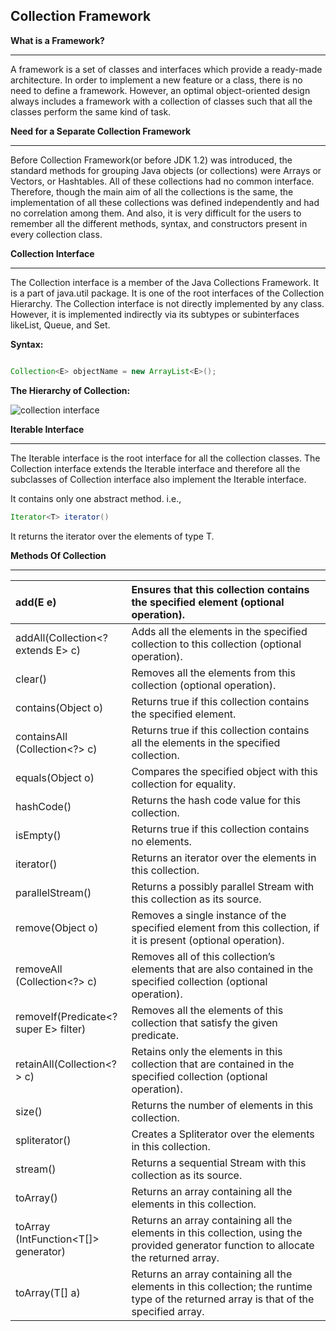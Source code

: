 ## Collection Framework



**What is a Framework?**

---

A framework is a set of classes and interfaces which provide a ready-made architecture. In order to implement a new feature or a class, there is no need to define a framework. However, an optimal object-oriented design always includes a framework with a collection of classes such that all the classes perform the same kind of task.


**Need for a Separate Collection Framework**

---

Before Collection Framework(or before JDK 1.2) was introduced, the standard methods for grouping Java objects (or collections) were Arrays or Vectors, or Hashtables. All of these collections had no common interface. Therefore, though the main aim of all the collections is the same, the implementation of all these collections was defined independently and had no correlation among them. And also, it is very difficult for the users to remember all the different methods, syntax, and constructors present in every collection class.


**Collection Interface** 

---

The Collection interface is a member of the Java Collections Framework. It is a part of java.util package. It is one of the root interfaces of the Collection Hierarchy. The Collection interface is not directly implemented by any class. However, it is implemented indirectly via its subtypes or subinterfaces likeList, Queue, and Set.


**Syntax:** 

~~~java

Collection<E> objectName = new ArrayList<E>();
~~~

**The Hierarchy of Collection:**





![collection interface](https://github.com/rhushikesh2000/JAVA_TUTORIAL_/assets/124034778/e7f2256e-0d0c-43d4-872a-eed274e3f0a5)




**Iterable Interface**


---

The Iterable interface is the root interface for all the collection classes. The Collection interface extends the Iterable interface and therefore all the subclasses of Collection interface also implement the Iterable interface.

It contains only one abstract method. i.e.,

~~~java
Iterator<T> iterator()  

~~~

It returns the iterator over the elements of type T.




**Methods Of Collection**

---













|add​(E e)|Ensures that this collection contains the specified element (optional operation).|
| :- | :- |
|addAll​(Collection<? extends E> c)|Adds all the elements in the specified collection to this collection (optional operation).|
|clear()|Removes all the elements from this collection (optional operation).|
|contains​(Object o)|Returns true if this collection contains the specified element.|
|containsAll​(Collection<?> c)|Returns true if this collection contains all the elements in the specified collection.|
|equals​(Object o)|Compares the specified object with this collection for equality.|
|hashCode()|Returns the hash code value for this collection.|
|isEmpty()|Returns true if this collection contains no elements.|
|iterator()|Returns an iterator over the elements in this collection.|
|parallelStream()|Returns a possibly parallel Stream with this collection as its source.|
|remove​(Object o)|Removes a single instance of the specified element from this collection, if it is present (optional operation).|
|removeAll​(Collection<?> c)|Removes all of this collection’s elements that are also contained in the specified collection (optional operation).|
|removeIf​(Predicate<? super E> filter)|Removes all the elements of this collection that satisfy the given predicate.|
|retainAll​(Collection<?> c)|Retains only the elements in this collection that are contained in the specified collection (optional operation).|
|size()|Returns the number of elements in this collection.|
|spliterator()|Creates a Spliterator over the elements in this collection.|
|stream()|Returns a sequential Stream with this collection as its source.|
|toArray()|Returns an array containing all the elements in this collection.|
|toArray​(IntFunction<T[]> generator)|Returns an array containing all the elements in this collection, using the provided generator function to allocate the returned array.|
|toArray​(T[] a)|Returns an array containing all the elements in this collection; the runtime type of the returned array is that of the specified array.|




